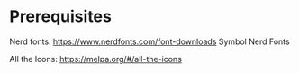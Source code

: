 # Prerequisites
Nerd fonts: https://www.nerdfonts.com/font-downloads
Symbol Nerd Fonts

All the Icons: https://melpa.org/#/all-the-icons
